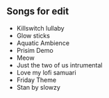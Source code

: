 ## Songs for edit
- Killswitch lullaby 
- Glow sticks
- Aquatic Ambience
- Prisim Demo
- Meow
- Just the two of us intrumental
- Love my lofi samuari
- Friday Theme
- Stan by slowzy